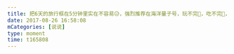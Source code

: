 ```yaml
---
title: 把6天的旅行框在5分钟里实在不容易😥，强烈推荐在海洋量子号，玩不完👏，吃不完👏，服务态度更是200分👏👏👏
date: 2017-08-26 16:58:08
mCategories: [说说]
type: moment
time: t165808
---
```


<div id="pics-20170826165808"></div>

<script src="/lib/moment/pics.js"></script>
<script>
var data = [
    {"link": "2017-08-21_000000.mov", "type": "video"}
];
picsRender(data, "pics-20170826165808");
</script>
